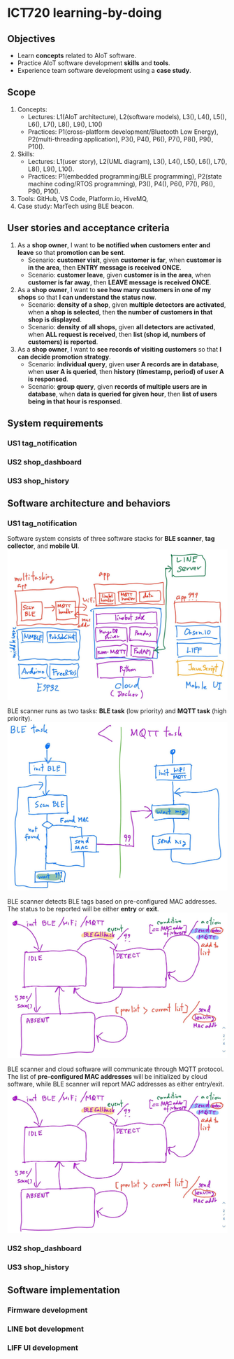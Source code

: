 # ICT720 learning-by-doing

## Objectives
* Learn **concepts** related to AIoT software.
* Practice AIoT software development **skills** and **tools**.
* Experience team software development using a **case study**.

## Scope
1. Concepts: 
   * Lectures: L1(AIoT architecture), L2(software models), L3(), L4(), L5(), L6(), L7(), L8(), L9(), L10()
   * Practices: P1(cross-platform development/Bluetooth Low Energy), P2(multi-threading application), P3(), P4(), P6(), P7(), P8(), P9(), P10().
2. Skills:
   * Lectures: L1(user story), L2(UML diagram), L3(), L4(), L5(), L6(), L7(), L8(), L9(), L10().
   * Practices: P1(embedded programming/BLE programming), P2(state machine coding/RTOS programming), P3(), P4(), P6(), P7(), P8(), P9(), P10().
3. Tools: GitHub, VS Code, Platform.io, HiveMQ, 
4. Case study: MarTech using BLE beacon.

## User stories and acceptance criteria
1. As a **shop owner**, I want to **be notified when customers enter and leave** so that **promotion can be sent**.
   * Scenario: **customer visit**, given **customer is far**, when **customer is in the area**, then **ENTRY message is received ONCE**. 
   * Scenario: **customer leave**, given **customer is in the area**, when **customer is far away**, then **LEAVE message is received ONCE**.
2. As a **shop owner**, I want to **see how many customers in one of my shops** so that **I can understand the status now**.
   * Scenario: **density of a shop**, given **multiple detectors are activated**, when **a shop is selected**, then **the number of customers in that shop is displayed**.
   * Scenario: **density of all shops**, given **all detectors are activated**, when **ALL request is received**, then **list (shop id, numbers of customers) is reported**.
3. As a **shop owner**, I want to **see records of visiting customers** so that **I can decide promotion strategy**.
   * Scenario: **individual query**, given **user A records are in database**, when **user A is queried**, then **history (timestamp, period) of user A is responsed**.
   * Scenario: **group query**, given **records of multiple users are in database**, when **data is queried for given hour**, then **list of users being in that hour is responsed**.

## System requirements
### US1 tag_notification

### US2 shop_dashboard

### US3 shop_history

## Software architecture and behaviors
### US1 tag_notification
Software system consists of three software stacks for **BLE scanner**, **tag collector**, and **mobile UI**.
![IoT software stack](images/story_1_stack.jpg)

BLE scanner runs as two tasks: **BLE task** (low priority) and **MQTT task** (high priority).
![Activity diagram showing BLE task trigger MQTT task](images/story_1_activity_diagram.jpg)

BLE scanner detects BLE tags based on pre-configured MAC addresses. The status to be reported will be either **entry** or **exit**.
![State diagram showing entry/exit detection](images/story_1_state_diagram.jpg)

BLE scanner and cloud software will communicate through MQTT protocol. The list of **pre-configured MAC addresses** will be initialized by cloud software, while BLE scanner will report MAC addresses as either entry/exit.
![Sequence diagram showing communication between BLE scanner and cloud software](images/story_1_state_diagram.jpg)

### US2 shop_dashboard

### US3 shop_history

## Software implementation
### Firmware development

### LINE bot development

### LIFF UI development

